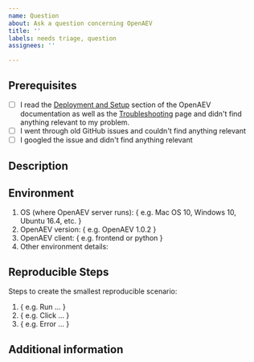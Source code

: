 ```yaml
---
name: Question
about: Ask a question concerning OpenAEV
title: ''
labels: needs triage, question
assignees: ''

---
```


## Prerequisites

- [ ] I read the [Deployment and Setup](https://docs.openaev.io/latest/deployment/overview) section of the OpenAEV documentation as well as the [Troubleshooting](https://docs.openaev.io/latest/deployment/troubleshooting) page and didn't find anything relevant to my problem.
- [ ] I went through old GitHub issues and couldn't find anything relevant
- [ ] I googled the issue and didn't find anything relevant

## Description

<!-- Please provide a clear and concise description of your question. -->

## Environment

1. OS (where OpenAEV server runs): { e.g. Mac OS 10, Windows 10, Ubuntu 16.4, etc. }
2. OpenAEV version: { e.g. OpenAEV 1.0.2 }
3. OpenAEV client: { e.g. frontend or python }
4. Other environment details:

## Reproducible Steps

Steps to create the smallest reproducible scenario:
1. { e.g. Run ... }
2. { e.g. Click ... }
3. { e.g. Error ... }

## Additional information

<!-- Any additional information, including logs or screenshots if you have any. -->
